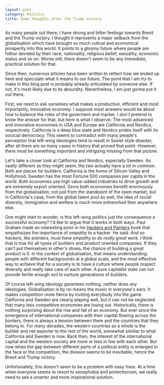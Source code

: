 ```yaml
---
layout: post
category: Politics
title: Some thoughts after the Trump victory
---
```


As many people out there, I have strong and bitter feelings towards Brexit and the
Trump victory. I thought it represents a major setback from the globalisation which
have brought so much cultual and economical prosperity into this world. It points to
a gloomy future where people are futhur devided by their race, nationality, religious
belief, sexuality, economic status and so on. Worse still, there doesn't seem to be any
immediate, practical solution for that.

Since then, numerous articles have been written to reflect how we ended up here and speculate what
it means to our future. The point that I am try to make in this blog post is probably already
articulated by someone else. If not, it's most likely due to its absurdity. Nevertheless, I am
just gonna put it out there.

First, we need to ask ourselves what makes a productive, efficient and most importantly, innovative
economy. I suppose most answers would be about how to balance the roles of the goverment and market.
I don't pretend to know the anwser for that, but here is what I observe: The most advanced and innovative
economies in USA and Europe are California and Nordics, respectively. California is a deep blue state and
Nordics prides itself with its socicial democracy. This seems to contradict with many people's perception
that left-wing ideologies tend to result in Soviet style disaster, after all there are so many cases
in history that proved that point. However, there must be something important and intriguing missing from
that picture.

Let's take a closer look at California and Nordics, especially Sweden. As vastly different as they might
seem, the two actually have a lot in common. Both are places for builders: California is the home of Silicon
Valley and Hollyhood. Sweden has the most Fortune 500 companies per capita in the world. Both economies use
high value-added industries to drive growth and are extremely export oriented. Since both economies benefit
enormously from the globalisation, not just from the standpoint of the open market, but in California's case,
from the global talent pool as well, the idea of social diversity, immigration and welfare is much more
entrenched then anywhere else.

One might start to wonder, is this left-wing politics just the consequence a successful economy? I'd like to argue 
that it works in both ways. Paul Graham made an interesting point in his [Hackers and Painters](http://shop.oreilly.com/product/9780596006624.do)
book that empathsizes the importance of *empathy* to a hacker. He said: *And so hackers, like painters, must have empathy to do really great work.*
I think that is true for all types of builders and product oriented companies. If they can't put themselves in
other's shoes, the chance of building a great product is 0. In the context of globalisation, that means
understanding people with different backgrounds at a global scale, and the most effective way to achieve that for
a society is to have a culture where people respect diversity and really take care of each other. A pure
capitalist state can not provide fertile enough soil to nurture generations of builders.

Of course left-wing ideology garantees nothing, neither does any ideologies. Globalisation is by no means
the music in everyone's ears. It makes competition more fierce by inviting everybody into the game.
California and Sweden are clearly playing well, but it can not be neglected that many less competitive
economies are losing out. Historically, there is nothing surprising about the rise and fall of an economy.
But ever since the emergence of international companies with their capital flowing across the
borders, there is always a tension between them and the countries that they belong to. For many decades,
the western countries as a whole is the builder and net exporter to the rest of the world, somewhat similiar
to what California and Sweden is now. Back then, the interest of the international capital and the
western society are more or less in line with each other. But now when the gap between different parts of a
political entity is enlarged in the face or the competition, the division seems to be inevitable, hence the
Brexit and Trump victory.

Unfortunately, this doesn't seem to be a problem with easy fixes. At a time when everyone seems to resort
to xenophobia and protectionism, we really need to see a smarter and more inspirational solution.

